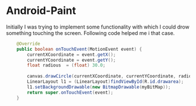 # Android-Paint

Initially I was trying to implement some functionality with which I could drow something touching the screen. Following code helped me i that case.

```java
    @Override
    public boolean onTouchEvent(MotionEvent event) {
        currentXCoordinate = event.getX();
        currentYCoordinate = event.getY();
        float radious  = (float) 30.0;
        
        canvas.drawCircle(currentXCoordinate, currentYCoordinate, radious, paint);
        LinearLayout l1 = (LinearLayout)findViewById(R.id.drawarea);
        l1.setBackgroundDrawable(new BitmapDrawable(myBitMap));
        return super.onTouchEvent(event);
    }
